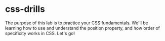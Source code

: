 # css-drills
The purpose of this lab is to practice your CSS fundamentals. We'll be learning how to use and understand the position property, and how order of specificity works in CSS. Let's go!
